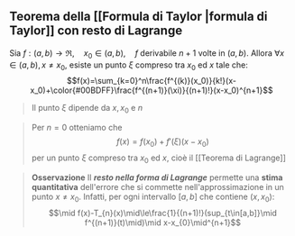 ## Teorema della [[Formula di Taylor |formula di Taylor]] con resto di Lagrange

Sia $f:(a,b)\to\Re,\quad x_0\in(a,b),\quad f$ derivabile $n+1$ volte in $(a,b)$.
Allora $\forall x\in(a,b), x\ne x_0$,  esiste un punto $\xi$ compreso tra $x_0$ ed $x$ tale che:
$$f(x)=\sum_{k=0}^n\frac{f^{(k)}(x_0)}{k!}(x-x_0)+\color{#00BDFF}\frac{f^{(n+1)}(\xi)}{(n+1)!}(x-x_0)^{n+1}$$
>Il punto $\xi$ dipende da $x,x_0$ e $n$

>Per $n=0$ otteniamo che 
>$$f(x)=f(x_0)+f'(\xi)(x-x_{0})$$
>per un punto $\xi$ compreso tra $x_{0}$ ed $x$, cioè il [[Teorema di Lagrange]]

>**Osservazione**
>Il ***resto nella forma di Lagrange*** permette una **stima quantitativa** dell'errore che si commette nell'approssimazione in un punto $x\ne x_{0}$.
>Infatti, per ogni intervallo $[a,b]$ che contiene $(x,x_{0})$:
>$$\mid f(x)-T_{n}(x)\mid\le\frac{1}{(n+1)!}(sup_{t\in[a,b]}\mid f^{(n+1)}(t)\mid)\mid x-x_{0}\mid^{n+1}$$
